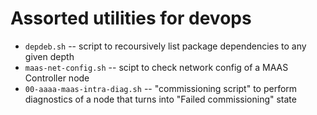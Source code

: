 # Assorted utilities for devops

* `depdeb.sh` -- script to recoursively list package dependencies to any given depth
* `maas-net-config.sh` -- scipt to check network config of a MAAS Controller node
* `00-aaaa-maas-intra-diag.sh` -- "commissioning script" to perform diagnostics of a node that turns into "Failed commissioning" state
